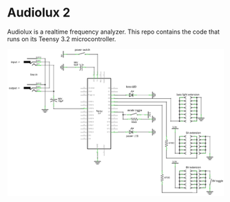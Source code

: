 # Audiolux 2
Audiolux is a realtime frequency analyzer. This repo contains the code that runs on its Teensy 3.2 microcontroller.

![Circuit Schematic](schem.png)